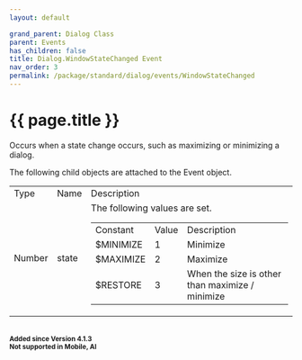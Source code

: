 ```yaml
---
layout: default

grand_parent: Dialog Class
parent: Events
has_children: false
title: Dialog.WindowStateChanged Event
nav_order: 3
permalink: /package/standard/dialog/events/WindowStateChanged
---
```

# {{ page.title }}

Occurs when a state change occurs, such as maximizing or minimizing a dialog.

The following child objects are attached to the Event object.

<table>
    <tr>
        <td>Type</td>
        <td>Name</td>
        <td>Description</td>
    </tr>
    <tr>
        <td>Number</td>
        <td>state</td>
        <td>The following values ​​are set.
        <table>
                <tr>
                    <td>Constant</td>
                    <td>Value</td>
                    <td>Description</td>
                </tr>
                <tr>
                    <td>$MINIMIZE</td>
                    <td>1</td>
                    <td>Minimize</td>
                </tr>
                <tr>
                    <td>$MAXIMIZE</td>
                    <td>2</td>
                    <td>Maximize</td>
                </tr>
                <tr>
                    <td>$RESTORE</td>
                    <td>3</td>
                    <td>When the size is other than maximize / minimize</td>
                </tr>
            </table>
        </td>
    </tr>
</table>

<br>**<small>Added since Version 4.1.3</small>**
<br>**<small>Not supported in Mobile, AI</small>**